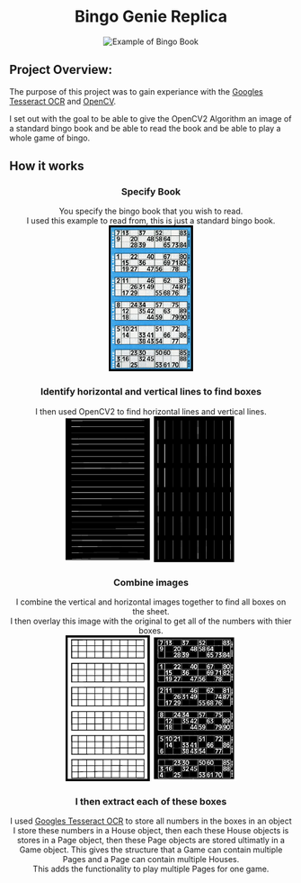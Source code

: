 <h1 align="center" style="text-align: center;"> Bingo Genie Replica </h1>
<p align="center">
<img src="https://images-na.ssl-images-amazon.com/images/I/91msI4zSPTL._AC_SX355_.jpg" alt="Example of Bingo Book"/>
</p>

## Project Overview:
The purpose of this project was to gain experiance with the [Googles Tesseract OCR](https://opensource.google/projects/tesseract) and [OpenCV](https://opencv.org/).

I set out with the goal to be able to give the OpenCV2 Algorithm an image of a standard bingo book and be able to read the book and be able to play a whole game of bingo.

## How it works
<div align="center">
<div>
  <h3> Specify Book </h3>
  <p>
  You specify the bingo book that you wish to read. <br>
  I used this example to read from, this is just a standard bingo book. <br>
    
  <img src="bingo_book.jpg" alt="Example of Bingo Book" width=150/>
  </p>
</div>

<div> 
  <h3> Identify horizontal and vertical lines to find boxes </h3>
  <p>
  I then used OpenCV2 to find horizontal lines and vertical lines. <br>

  <img src="Images/horizontal_lines.jpg" alt="Horizontal Lines" width=150/>
  <img src="Images/verticle_lines.jpg" alt="Vertical Lines" width=150/>
  </p>
</div>

<div>
<h3>Combine images</h3>
  <p>
  I combine the vertical and horizontal images together to find all boxes on the sheet.<br>
  I then overlay this image with the original to get all of the numbers with thier boxes. <br>

  <img src="Images/img_final_bin.jpg" alt="Horizontal Lines" width=150/>
  <img src="Images/Image_bin.jpg" alt="Horizontal Lines" width=150/>
  </p>
</div>

<div>
<h3>I then extract each of these boxes</h3>
  <p>
  I used <a href="https://opensource.google/projects/tesseract">Googles Tesseract OCR</a> to store all numbers in the boxes in an object <br>
  I store these numbers in a House object, then each these House objects is stores in a Page object, then these Page objects are stored ultimatly in a Game object.
  This gives the structure that a Game can contain multiple Pages and a Page can contain multiple Houses. <br>
  This adds the functionality to play multiple Pages for one game. <br>
  </p>
</div>
</div>

